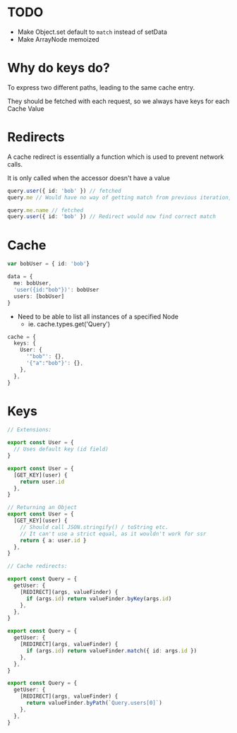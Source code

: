 # TODO

- Make Object.set default to `match` instead of setData
- Make ArrayNode memoized

# Why do keys do?

To express two different paths, leading to the same cache entry.

They should be fetched with each request, so we always have keys for each Cache Value

# Redirects

A cache redirect is essentially a function which is used to prevent network calls.

It is only called when the accessor doesn't have a value

```ts
query.user({ id: 'bob' }) // fetched
query.me // Would have no way of getting match from previous iteration, so we'd resolve by id

query.me.name // fetched
query.user({ id: 'bob' }) // Redirect would now find correct match
```

# Cache

```ts
var bobUser = { id: 'bob'}

data = {
  me: bobUser,
  'user({id:"bob"})': bobUser
  users: [bobUser]
}
```

- Need to be able to list all instances of a specified Node
  - ie. cache.types.get('Query')

```ts
cache = {
  keys: {
    User: {
      '"bob"': {},
      '{"a":"bob"}': {},
    },
  },
}
```

# Keys

```ts
// Extensions:

export const User = {
  // Uses default key (id field)
}

export const User = {
  [GET_KEY](user) {
    return user.id
  },
}

// Returning an Object
export const User = {
  [GET_KEY](user) {
    // Should call JSON.stringify() / toString etc.
    // It can't use a strict equal, as it wouldn't work for ssr
    return { a: user.id }
  },
}

// Cache redirects:

export const Query = {
  getUser: {
    [REDIRECT](args, valueFinder) {
      if (args.id) return valueFinder.byKey(args.id)
    },
  },
}

export const Query = {
  getUser: {
    [REDIRECT](args, valueFinder) {
      if (args.id) return valueFinder.match({ id: args.id })
    },
  },
}

export const Query = {
  getUser: {
    [REDIRECT](args, valueFinder) {
      return valueFinder.byPath(`Query.users[0]`)
    },
  },
}
```
